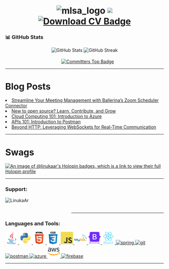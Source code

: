 <h1 align="center">
    <img src="https://github.com/user-attachments/assets/29f71bfe-ab97-4b17-878f-3610b80cc973" alt="mlsa_logo" width="100" style="vertical-align: middle;" />
    <img src="https://readme-typing-svg.herokuapp.com/?font=Righteous&size=35&center=true&vCenter=true&width=500&height=70&duration=4000&lines=Hi+There!+👋;+I'm+Linuka+Arambawela!;" /><br>
    <a href="https://drive.google.com/drive/folders/1Fr4FEvTsbg78oJzoTCTcGbH58O8syNxW" target="_blank">
        <img src="https://img.shields.io/badge/Download%20my%20CV-blue?style=for-the-badge&logo=google-drive&logoColor=white" alt="Download CV Badge"/>
    </a>
</h1>

### 📊 GitHub Stats 

<p align="center">
  <!-- GitHub Stats Card -->
  <img src="https://github-readme-stats.vercel.app/api?username=LinukaAr&show_icons=true&theme=react&border_radius=10" width="390" height="197" style="vertical-align: top;" alt="GitHub Stats" />
  
  <!-- GitHub Streak Card -->
  <img src="https://streak-stats.demolab.com/?user=LinukaAr&count_private=true&theme=react&border_radius=10" width="390" height="190" style="vertical-align: top;" alt="GitHub Streak" />
  
  <br> 
  <br>
  
  <!-- Committers.top Badge -->
  <a href="https://user-badge.committers.top/sri_lanka/LinukaAr" target="_blank">
    <img src="https://user-badge.committers.top/sri_lanka/LinukaAr.svg" alt="Committers Top Badge" style="vertical-align: middle; margin-left: 20px;" />
  </a>
</p>


---

# Blog Posts

<!-- BLOG-POST-LIST:START -->
<li><a href="https://medium.com/@linukaarambawela/streamline-your-meeting-management-with-ballerinas-zoom-scheduler-connector-6cf9f4579155?source=rss-1e74636a6ac6------2">Streamline Your Meeting Management with Ballerina’s Zoom Scheduler Connector</a></li>
<li><a href="https://medium.com/@linukaarambawela/new-to-open-source-learn-contribute-and-grow-262d17d56604?source=rss-1e74636a6ac6------2">New to open source? Learn, Contribute, and Grow</a></li>
<li><a href="https://medium.com/@linukaarambawela/cloud-computing-101-introduction-to-azure-58be800ae16b?source=rss-1e74636a6ac6------2">Cloud Computing 101: Introduction to Azure</a></li>
<li><a href="https://medium.com/@linukaarambawela/apis-101-introduction-to-postman-b66ef21d32d5?source=rss-1e74636a6ac6------2">APIs 101: Introduction to Postman</a></li>
<li><a href="https://medium.com/@linukaarambawela/beyond-http-leveraging-websockets-for-real-time-communication-05e5c4661faa?source=rss-1e74636a6ac6------2">Beyond HTTP: Leveraging WebSockets for Real-Time Communication</a></li>
<!-- BLOG-POST-LIST:END -->

---

# Swags
[![An image of @linukaar's Holopin badges, which is a link to view their full Holopin profile](https://holopin.me/linukaar)](https://holopin.io/@linukaar)

--- 
<h3 align="left">Support:</h3>
<p><a href="https://www.buymeacoffee.com/LinukaAr" target="_blank"> <img align="left" src="https://cdn.buymeacoffee.com/buttons/v2/default-yellow.png" height="50" width="210" alt="LinukaAr" /></a></p>
<br><br>

---

<h3 align="left">Languages and Tools:</h3>
<p align="left">
    <a href="https://www.java.com" target="_blank" rel="noreferrer">
        <img src="https://raw.githubusercontent.com/devicons/devicon/master/icons/java/java-original.svg" alt="java" width="40" height="40"/>
    </a>
    <a href="https://www.python.org" target="_blank" rel="noreferrer">
        <img src="https://raw.githubusercontent.com/devicons/devicon/master/icons/python/python-original.svg" alt="python" width="40" height="40"/>
    </a>
     </a> <a href="https://www.w3.org/html/" target="_blank" rel="noreferrer"> 
         <img src="https://raw.githubusercontent.com/devicons/devicon/master/icons/html5/html5-original-wordmark.svg" alt="html5" width="40" height="40"/> </a>
    <a href="https://www.w3schools.com/css/" target="_blank" rel="noreferrer"> 
        <img src="https://raw.githubusercontent.com/devicons/devicon/master/icons/css3/css3-original-wordmark.svg" alt="css3" width="40" height="40"/>
    <a href="https://developer.mozilla.org/en-US/docs/Web/JavaScript" target="_blank" rel="noreferrer">
        <img src="https://raw.githubusercontent.com/devicons/devicon/master/icons/javascript/javascript-original.svg" alt="javascript" width="40" height="40"/>
    </a>
    <a href="https://www.mysql.com/" target="_blank" rel="noreferrer">
        <img src="https://raw.githubusercontent.com/devicons/devicon/master/icons/mysql/mysql-original-wordmark.svg" alt="mysql" width="40" height="40"/>
     <a href="https://getbootstrap.com" target="_blank" rel="noreferrer"> 
        <img src="https://raw.githubusercontent.com/devicons/devicon/master/icons/bootstrap/bootstrap-plain-wordmark.svg" alt="bootstrap" width="40" height="40"/> </a>
    </a>
    <a href="https://reactjs.org/" target="_blank" rel="noreferrer">
        <img src="https://raw.githubusercontent.com/devicons/devicon/master/icons/react/react-original-wordmark.svg" alt="react" width="40" height="40"/>
    </a>
    <a href="https://spring.io/" target="_blank" rel="noreferrer">
        <img src="https://www.vectorlogo.zone/logos/springio/springio-icon.svg" alt="spring" width="40" height="40"/>
    </a>
    <a href="https://git-scm.com/" target="_blank" rel="noreferrer">
        <img src="https://www.vectorlogo.zone/logos/git-scm/git-scm-icon.svg" alt="git" width="40" height="40"/>
    </a>
    <a href="https://postman.com" target="_blank" rel="noreferrer">
        <img src="https://www.vectorlogo.zone/logos/getpostman/getpostman-icon.svg" alt="postman" width="40" height="40"/>
    </a>
    <a href="https://azure.microsoft.com/en-in/" target="_blank" rel="noreferrer">
        <img src="https://www.vectorlogo.zone/logos/microsoft_azure/microsoft_azure-icon.svg" alt="azure" width="40" height="40"/>
    </a>
    <a href="https://aws.amazon.com" target="_blank" rel="noreferrer">
        <img src="https://raw.githubusercontent.com/devicons/devicon/master/icons/amazonwebservices/amazonwebservices-original-wordmark.svg" alt="aws" width="40" height="40"/>
    </a>
    <a href="https://firebase.google.com/" target="_blank" rel="noreferrer">
        <img src="https://www.vectorlogo.zone/logos/firebase/firebase-icon.svg" alt="firebase" width="40" height="40"/>
    </a>
</p>

---







 <!-- ![GitHub metrics](https://metrics.lecoq.io/LinukaAr)  
 https://github-readme-stats-salesp07.vercel.app/api/top-langs/?username=salesp07&hide=HTML&langs_count=8&layout=compact&theme=react&border_radius=10&size_weight=0.5&count_weight=0.5&exclude_repo=github-readme-stats"

 https://github-readme-stats.vercel.app/api?username=LinukaAr&show_icons=true&count_private=true  -->

